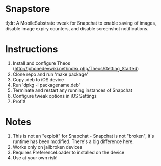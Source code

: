 Snapstore
=========

tl;dr: A MobileSubstrate tweak for Snapchat to enable saving of images, disable image expiry counters, and disable screenshot notifications.

Instructions
============

1. Install and configure Theos (http://iphonedevwiki.net/index.php/Theos/Getting_Started)
2. Clone repo and run 'make package'
3. Copy .deb to iOS device
4. Run 'dpkg -i packagename.deb'
5. Terminate and restart any running instances of Snapchat
6. Configure tweak options in iOS Settings
7. Profit!

Notes
=====

1. This is not an "exploit" for Snapchat - Snapchat is not "broken", it's runtime has been modified. There's a big difference here. 
2. Works only on jailbroken devices
3. Requires PreferenceLoader to installed on the device
4. Use at your own risk!
